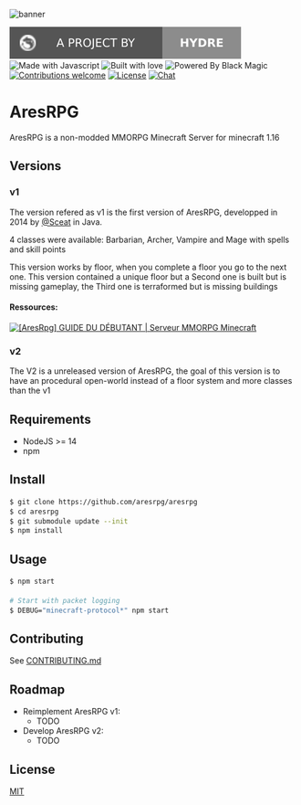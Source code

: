 ![banner](media/banner.jpg)

[![A Project By Hydre](https://raw.githubusercontent.com/HydreIO/artwork/master/badge/hydre.svg)](https://hydre.io)
![Made with Javascript](https://img.shields.io/badge/Made%20with-Javascript-%23f7df1e?style=for-the-badge)
![Built with love](https://img.shields.io/badge/Built%20With-%E2%99%A5-pink?style=for-the-badge)
![Powered By Black Magic](https://img.shields.io/badge/Powered%20By-Black%20Magic-blueviolet?style=for-the-badge)
[![Contributions welcome](https://img.shields.io/badge/contributions-welcome-blue.svg?style=for-the-badge)](CONTRIBUTING.md)
[![License](https://img.shields.io/badge/license-MIT-yellow.svg?style=for-the-badge)](https://choosealicense.com/licenses/mit/)
[![Chat](https://img.shields.io/discord/265104803531587584.svg?logo=discord&style=for-the-badge)](https://discord.gg/gaqrFT5)

# AresRPG

AresRPG is a non-modded MMORPG Minecraft Server for minecraft 1.16

## Versions

### v1

The version refered as v1 is the first version of AresRPG, developped in 2014 by [@Sceat](https://github.com/Sceat) in Java.

4 classes were available: Barbarian, Archer, Vampire and Mage with spells and skill points

This version works by floor, when you complete a floor you go to the next one.
This version contained a unique floor but a Second one is built but is missing gameplay, the Third one is terraformed but is missing buildings

#### Ressources:

[![[AresRpg] GUIDE DU DÉBUTANT | Serveur MMORPG Minecraft](https://img.youtube.com/vi/g4xb67Z5dxY/0.jpg)](https://www.youtube.com/watch?v=g4xb67Z5dxY)

### v2

The V2 is a unreleased version of AresRPG, the goal of this version is to have an procedural open-world instead
of a floor system and more classes than the v1

## Requirements
  - NodeJS >= 14
  - npm

## Install

```bash
$ git clone https://github.com/aresrpg/aresrpg
$ cd aresrpg
$ git submodule update --init
$ npm install
```

## Usage

```bash
$ npm start

# Start with packet logging
$ DEBUG="minecraft-protocol*" npm start
```

## Contributing

See [CONTRIBUTING.md](CONTRIBUTING.md)

## Roadmap
 - Reimplement AresRPG v1:
	- TODO
 - Develop AresRPG v2:
	- TODO

## License
[MIT](https://choosealicense.com/licenses/mit/)

